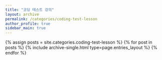 ```yaml
---
title: "코딩 테스트 강의"
layout: archive
permalink: /categories/coding-test-lesson
author_profile: true
sidebar_main: true
---
```


{% assign posts = site.categories.coding-test-lesson %}
{% for post in posts %} {% include archive-single.html type=page.entries_layout %} {% endfor %}